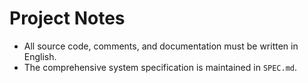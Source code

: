 # Project Notes

- All source code, comments, and documentation must be written in English.
- The comprehensive system specification is maintained in `SPEC.md`.
